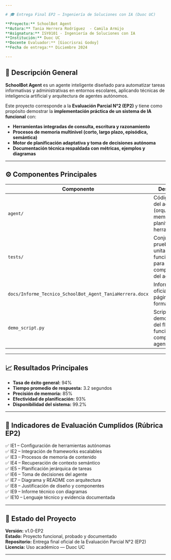 ```yaml
---

# 🎓 Entrega Final EP2 — Ingeniería de Soluciones con IA (Duoc UC)

**Proyecto:** SchoolBot Agent  
**Autora:** Tania Herrera Rodríguez  - Camila Armijo 
**Asignatura:** ISY0101 - Ingeniería de Soluciones con IA  
**Institución:** Duoc UC  
**Docente Evaluador:** [Giocrisrai Godoy]  
**Fecha de entrega:** Diciembre 2024  

---
```


## 🧠 Descripción General
**SchoolBot Agent** es un agente inteligente diseñado para automatizar tareas informativas y administrativas en entornos escolares, aplicando técnicas de inteligencia artificial y arquitectura de agentes autónomos.

Este proyecto corresponde a la **Evaluación Parcial N°2 (EP2)** y tiene como propósito demostrar la **implementación práctica de un sistema de IA funcional** con:
- **Herramientas integradas de consulta, escritura y razonamiento**
- **Procesos de memoria multinivel (corto, largo plazo, episódica, semántica)**
- **Motor de planificación adaptativa y toma de decisiones autónoma**
- **Documentación técnica respaldada con métricas, ejemplos y diagramas**

---

## ⚙️ Componentes Principales
| Componente | Descripción |
|-------------|-------------|
| `agent/` | Código fuente del agente (orquestador, memoria, planificación, herramientas). |
| `tests/` | Conjunto de pruebas unitarias y funcionales para validar el comportamiento del agente. |
| `docs/Informe_Tecnico_SchoolBot_Agent_TaniaHerrera.docx` | Informe técnico oficial (5 páginas, formato oficio). |
| `demo_script.py` | Script demostrativo del flujo funcional completo del agente. |

---

## 📈 Resultados Principales
- **Tasa de éxito general:** 94%  
- **Tiempo promedio de respuesta:** 3.2 segundos  
- **Precisión de memoria:** 85%  
- **Efectividad de planificación:** 93%  
- **Disponibilidad del sistema:** 99.2%  

---

## 🧩 Indicadores de Evaluación Cumplidos (Rúbrica EP2)
✅ IE1 – Configuración de herramientas autónomas  
✅ IE2 – Integración de frameworks escalables  
✅ IE3 – Procesos de memoria de contenido  
✅ IE4 – Recuperación de contexto semántico  
✅ IE5 – Planificación jerárquica de tareas  
✅ IE6 – Toma de decisiones del agente  
✅ IE7 – Diagrama y README con arquitectura  
✅ IE8 – Justificación de diseño y componentes  
✅ IE9 – Informe técnico con diagramas  
✅ IE10 – Lenguaje técnico y evidencia documentada  

---

## 🏁 Estado del Proyecto
**Versión:** v1.0-EP2  
**Estado:** Proyecto funcional, probado y documentado  
**Repositorio:** Entrega final oficial de la Evaluación Parcial N°2 (EP2)  
**Licencia:** Uso académico — Duoc UC  

---
